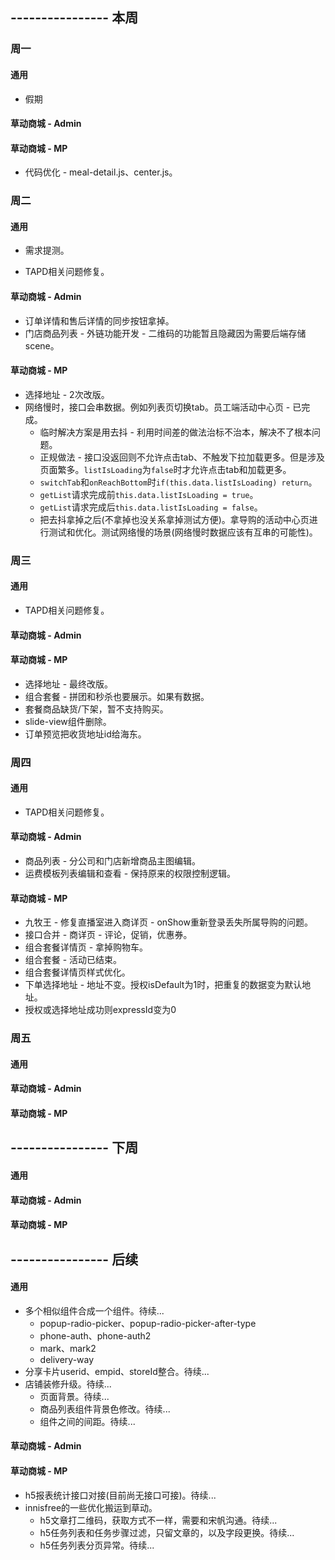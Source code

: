 ## ---------------- 本周

### 周一
#### 通用
* 假期
#### 草动商城 - Admin
#### 草动商城 - MP
* 代码优化 - meal-detail.js、center.js。

### 周二
#### 通用
* 需求提测。
- TAPD相关问题修复。
#### 草动商城 - Admin
* 订单详情和售后详情的同步按钮拿掉。
* 门店商品列表 - 外链功能开发 - 二维码的功能暂且隐藏因为需要后端存储scene。
#### 草动商城 - MP
* 选择地址 - 2次改版。
* 网络慢时，接口会串数据。例如列表页切换tab。员工端活动中心页 - 已完成。
  - 临时解决方案是用去抖 - 利用时间差的做法治标不治本，解决不了根本问题。
  - 正规做法 - 接口没返回则不允许点击tab、不触发下拉加载更多。但是涉及页面繁多。`listIsLoading`为`false`时才允许点击tab和加载更多。
  - `switchTab`和`onReachBottom`时`if(this.data.listIsLoading) return`。
  - `getList`请求完成前`this.data.listIsLoading = true`。
  - `getList`请求完成后`this.data.listIsLoading = false`。
  - 把去抖拿掉之后(不拿掉也没关系拿掉测试方便)。拿导购的活动中心页进行测试和优化。测试网络慢的场景(网络慢时数据应该有互串的可能性)。

### 周三
#### 通用
- TAPD相关问题修复。
#### 草动商城 - Admin
#### 草动商城 - MP
* 选择地址 - 最终改版。
* 组合套餐 - 拼团和秒杀也要展示。如果有数据。
* 套餐商品缺货/下架，暂不支持购买。
* slide-view组件删除。
* 订单预览把收货地址id给海东。

### 周四
#### 通用
- TAPD相关问题修复。
#### 草动商城 - Admin
* 商品列表 - 分公司和门店新增商品主图编辑。
* 运费模板列表编辑和查看 - 保持原来的权限控制逻辑。
#### 草动商城 - MP
* 九牧王 - 修复直播室进入商详页 - onShow重新登录丢失所属导购的问题。
* 接口合并 - 商详页 - 评论，促销，优惠券。
* 组合套餐详情页 - 拿掉购物车。
* 组合套餐 - 活动已结束。
* 组合套餐详情页样式优化。
* 下单选择地址 - 地址不变。授权isDefault为1时，把重复的数据变为默认地址。
* 授权或选择地址成功则expressId变为0

### 周五
#### 通用
#### 草动商城 - Admin
#### 草动商城 - MP

## ---------------- 下周
#### 通用
#### 草动商城 - Admin
#### 草动商城 - MP

## ---------------- 后续
#### 通用
* 多个相似组件合成一个组件。待续...
  - popup-radio-picker、popup-radio-picker-after-type
  - phone-auth、phone-auth2
  - mark、mark2
  - delivery-way
* 分享卡片userid、empid、storeId整合。待续...
* 店铺装修升级。待续...
  - 页面背景。待续...
  - 商品列表组件背景色修改。待续...
  - 组件之间的间距。待续...
#### 草动商城 - Admin
#### 草动商城 - MP
* h5报表统计接口对接(目前尚无接口可接)。待续...
* innisfree的一些优化搬运到草动。
  - h5文章打二维码，获取方式不一样，需要和宋帆沟通。待续...
  - h5任务列表和任务步骤过滤，只留文章的，以及字段更换。待续...
  - h5任务列表分页异常。待续...
